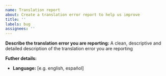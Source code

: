 ```yaml
---
name: Translation report
about: Create a translation error report to help us improve
title: ''
labels: bug
assignees: ''
---
```


**Describe the translation error you are reporting:**
A clean, descriptive and detailed description of the translation error you are reporting

**Futher details:**
- **Language:** [e.g. english, español]
